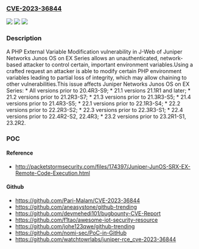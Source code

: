 ### [CVE-2023-36844](https://cve.mitre.org/cgi-bin/cvename.cgi?name=CVE-2023-36844)
![](https://img.shields.io/static/v1?label=Product&message=Junos%20OS&color=blue)
![](https://img.shields.io/static/v1?label=Version&message=0%3C%2020.4R3-S9%20&color=brighgreen)
![](https://img.shields.io/static/v1?label=Vulnerability&message=CWE-473%20PHP%20External%20Variable%20Modification&color=brighgreen)

### Description

A PHP External Variable Modification vulnerability in J-Web of Juniper Networks Junos OS on EX Series allows an unauthenticated, network-based attacker to control certain, important environment variables.Using a crafted request an attacker is able to modify certain PHP environment variables leading to partial loss of integrity, which may allow chaining to other vulnerabilities.This issue affects Juniper Networks Junos OS on EX Series:  *  All versions prior to 20.4R3-S9;  *  21.1 versions 21.1R1 and later;  *  21.2 versions prior to 21.2R3-S7;  *  21.3 versions prior to  21.3R3-S5;  *  21.4 versions prior to 21.4R3-S5;  *  22.1 versions prior to 22.1R3-S4;  *  22.2 versions prior to 22.2R3-S2;  *  22.3 versions prior to 22.3R3-S1;  *  22.4 versions prior to 22.4R2-S2, 22.4R3;  *  23.2 versions prior to 23.2R1-S1, 23.2R2.

### POC

#### Reference
- http://packetstormsecurity.com/files/174397/Juniper-JunOS-SRX-EX-Remote-Code-Execution.html

#### Github
- https://github.com/Pari-Malam/CVE-2023-36844
- https://github.com/aneasystone/github-trending
- https://github.com/devmehedi101/bugbounty-CVE-Report
- https://github.com/f1tao/awesome-iot-security-resource
- https://github.com/johe123qwe/github-trending
- https://github.com/nomi-sec/PoC-in-GitHub
- https://github.com/watchtowrlabs/juniper-rce_cve-2023-36844

